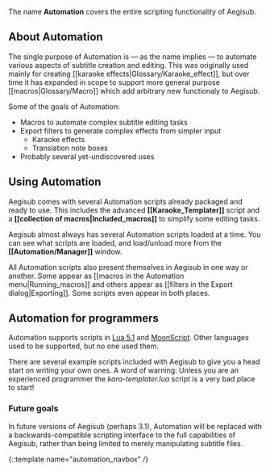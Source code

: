 The name **Automation** covers the entire scripting functionality of Aegisub.

## About Automation
The single purpose of Automation is — as the name implies — to automate various aspects of subtitle creation and editing.
This was originally used mainly for creating [[karaoke effects|Glossary/Karaoke_effect]], but over time it has expanded in scope to support more general purpose [[macros|Glossary/Macro]] which add arbitrary new functionaly to Aegisub.

Some of the goals of Automation:

* Macros to automate complex subtitle editing tasks
* Export filters to generate complex effects from simpler input
  * Karaoke effects
  * Translation note boxes
* Probably several yet-undiscovered uses

## Using Automation
Aegisub comes with several Automation scripts already packaged and ready to use.
This includes the advanced **[[Karaoke_Templater]]** script and a **[[collection of macros|Included_macros]]** to simplify some editing tasks.

Aegisub almost always has several Automation scripts loaded at a time.
You can see what scripts are loaded, and load/unload more from the **[[Automation/Manager]]** window.

All Automation scripts also present themselves in Aegisub in one way or another.
Some appear as [[macros in the Automation menu|Running_macros]] and others appear as [[filters in the Export dialog|Exporting]].
Some scripts even appear in both places.

## Automation for programmers  ##
Automation supports scripts in [Lua 5.1](http://www.lua.org) and [MoonScript](http://www.moonscript.org).
Other languages used to be supported, but no one used them.

There are several example scripts included with Aegisub to give you a head start on writing your own ones.
A word of warning: Unless you are an experienced programmer the _kara-templater.lua_ script is a very bad place to start!

### Future goals  ###
In future versions of Aegisub (perhaps 3.1), Automation will be replaced with a
backwards-compatible scripting interface to the full capabilities of Aegisub,
rather than being limited to merely manipulating subtitle files.

{::template name="automation_navbox" /}
